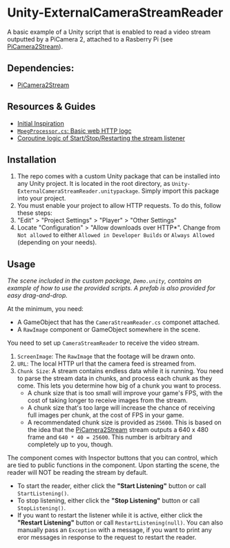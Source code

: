 ﻿# Unity-ExternalCameraStreamReader

A basic example of a Unity script that is enabled to read a video stream outputted by a PiCamera 2, attached to a Rasberry Pi (see [PiCamera2Stream](https://github.com/SimpleDevs-Dev/PiCamera2Stream)).

## Dependencies:

* [PiCamera2Stream](https://github.com/SimpleDevs-Dev/PiCamera2Stream)

## Resources & Guides

* [Initial Inspiration](https://stackoverflow.com/questions/39494986/streaming-live-footage-from-camera-to-unity3d)
* [`MpegProcessor.cs`: Basic web HTTP logc](https://github.com/DanielArnett/SampleUnityMjpegViewer/blob/master/Assets/Scripts/MjpegProcessor.cs)
* [Coroutine logic of Start/Stop/Restarting the stream listener](https://discussions.unity.com/t/c-unity-stream-from-ip-camera-over-3d-plane-object/737783/3)

## Installation

1. The repo comes with a custom Unity package that can be installed into any Unity project. It is located in the root directory, as `Unity-ExternalCameraStreamReader.unitypackage`. Simply import this package into your project.
2. You must enable your project to allow HTTP requests. To do this, follow these steps:
  1. "Edit" > "Project Settings" > "Player" > "Other Settings"
  2. Locate "Configuration" > "Allow downloads over HTTP*". Change from `Not allowed` to either `Allowed in Developer Builds` or `Always Allowed` (depending on your needs).

## Usage

_The scene included in the custom package, `Demo.unity`, contains an example of how to use the provided scripts. A prefab is also provided for easy drag-and-drop._

At the minimum, you need:

* A GameObject that has the `CameraStreamReader.cs` componet attached.
* A `RawImage` component or GameObject somewhere in the scene.

You need to set up `CameraStreamReader` to receive the video stream.

1. `ScreenImage`: The `RawImage` that the footage will be drawn onto.
2. `URL`: The local HTTP url that the camera feed is streamed from.
3. `Chunk Size`: A stream contains endless data while it is running. You need to parse the stream data in chunks, and process each chunk as they come. This lets you determine how big of a chunk you want to process.
   * A chunk size that is too small will improve your game's FPS, with the cost of taking longer to receive images from the stream.
   * A chunk size that's too large will increase the chance of receiving full images per chunk, at the cost of FPS in your game.
   * A recommendated chunk size is provided as `25600`. This is based on the idea that the [PiCamera2Stream](https://github.com/SimpleDevs-Dev/PiCamera2Stream) stream outputs a 640 x 480 frame and `640 * 40 = 25600`. This number is arbitrary and completely up to you, though.
  
The component comes with Inspector buttons that you can control, which are tied to public functions in the component. Upon starting the scene, the reader will NOT be reading the stream by default. 

* To start the reader, either click the **"Start Listening"** button or call `StartListening()`.
* To stop listening, either click the **"Stop Listening"** button or call `StopListening()`.
* If you want to restart the listener while it is active, either click the **"Restart Listening"** button or call `RestartListening(null)`. You can also manually pass an `Exception` with a message, if you want to print any eror messages in response to the request to restart the reader.
